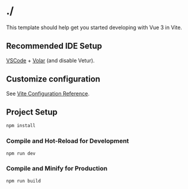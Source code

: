 # ./

This template should help get you started developing with Vue 3 in Vite.

## Recommended IDE Setup

[VSCode](https://code.visualstudio.com/) + [Volar](https://marketplace.visualstudio.com/items?itemName=Vue.volar) (and disable Vetur).

## Customize configuration

See [Vite Configuration Reference](https://vite.dev/config/).

## Project Setup

```sh
npm install
```

### Compile and Hot-Reload for Development

```sh
npm run dev
```

### Compile and Minify for Production

```sh
npm run build
```
<template>
    <Navbar v-bind:links="['Home', 'About', 'Contact']"/>
    <Login />   
    <Footer />
</template>  
<script> 
    import Navbar from './components/Navbar' 
    import Login from './components/Login' 
    import Footer from './components/Footer'   
    export default {   
        name: 'App',
        components: {     
            Navbar,     
            Login,     
            Footer   
        } 
    } 
</script>  
<style src="./index.css" />